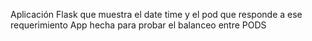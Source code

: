 Aplicación Flask que muestra el date time y el pod que responde a ese requerimiento
App hecha para probar el balanceo entre PODS
